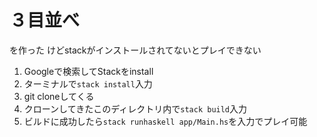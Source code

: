 # ３目並べ
を作った
けどstackがインストールされてないとプレイできない

1. Googleで検索してStackをinstall
2. ターミナルで`stack install`入力
3. git cloneしてくる
4. クローンしてきたこのディレクトリ内で`stack build`入力
5. ビルドに成功したら`stack runhaskell app/Main.hs`を入力でプレイ可能

